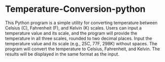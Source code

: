 # Temperature-Conversion-python
This Python program is a simple utility for converting temperature between Celsius (C), Fahrenheit (F), and Kelvin (K) scales.
Users can input a temperature value and its scale, and the program will provide the temperature in all three scales, rounded to two decimal places.
Input the temperature value and its scale (e.g., 25C, 77F, 298K) without spaces.
The program will convert the temperature to Celsius, Fahrenheit, and Kelvin.
The results will be displayed in the same format as the input.
